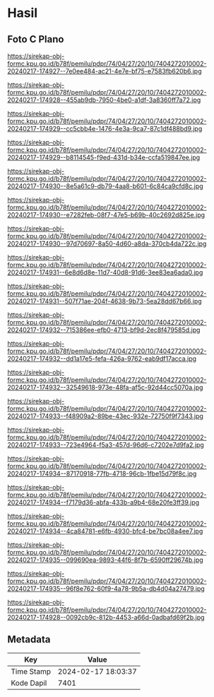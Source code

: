 # Hasil

## Foto C Plano

https://sirekap-obj-formc.kpu.go.id/b78f/pemilu/pdpr/74/04/27/20/10/7404272010002-20240217-174927--7e0ee484-ac21-4e7e-bf75-e7583fb620b6.jpg

https://sirekap-obj-formc.kpu.go.id/b78f/pemilu/pdpr/74/04/27/20/10/7404272010002-20240217-174928--455ab9db-7950-4be0-a1df-3a8360ff7a72.jpg

https://sirekap-obj-formc.kpu.go.id/b78f/pemilu/pdpr/74/04/27/20/10/7404272010002-20240217-174929--cc5cbb4e-1476-4e3a-9ca7-87c1df488bd9.jpg

https://sirekap-obj-formc.kpu.go.id/b78f/pemilu/pdpr/74/04/27/20/10/7404272010002-20240217-174929--b8114545-f9ed-431d-b34e-ccfa519847ee.jpg

https://sirekap-obj-formc.kpu.go.id/b78f/pemilu/pdpr/74/04/27/20/10/7404272010002-20240217-174930--8e5a61c9-db79-4aa8-b601-6c84ca9cfd8c.jpg

https://sirekap-obj-formc.kpu.go.id/b78f/pemilu/pdpr/74/04/27/20/10/7404272010002-20240217-174930--e7282feb-08f7-47e5-b69b-40c2692d825e.jpg

https://sirekap-obj-formc.kpu.go.id/b78f/pemilu/pdpr/74/04/27/20/10/7404272010002-20240217-174930--97d70697-8a50-4d60-a8da-370cb4da722c.jpg

https://sirekap-obj-formc.kpu.go.id/b78f/pemilu/pdpr/74/04/27/20/10/7404272010002-20240217-174931--6e8d6d8e-11d7-40d8-91d6-3ee83ea6ada0.jpg

https://sirekap-obj-formc.kpu.go.id/b78f/pemilu/pdpr/74/04/27/20/10/7404272010002-20240217-174931--507f71ae-204f-4638-9b73-5ea28dd67b66.jpg

https://sirekap-obj-formc.kpu.go.id/b78f/pemilu/pdpr/74/04/27/20/10/7404272010002-20240217-174932--715386ee-efb0-4713-bf9d-2ec8f479585d.jpg

https://sirekap-obj-formc.kpu.go.id/b78f/pemilu/pdpr/74/04/27/20/10/7404272010002-20240217-174932--dd1a17e5-fefa-426a-9762-eab9df17acca.jpg

https://sirekap-obj-formc.kpu.go.id/b78f/pemilu/pdpr/74/04/27/20/10/7404272010002-20240217-174932--32549618-973e-48fa-af5c-92d44cc5070a.jpg

https://sirekap-obj-formc.kpu.go.id/b78f/pemilu/pdpr/74/04/27/20/10/7404272010002-20240217-174933--f48909a2-89be-43ec-932e-72750f9f7343.jpg

https://sirekap-obj-formc.kpu.go.id/b78f/pemilu/pdpr/74/04/27/20/10/7404272010002-20240217-174933--723e4964-f5a3-457d-96d6-c7202e7d9fa2.jpg

https://sirekap-obj-formc.kpu.go.id/b78f/pemilu/pdpr/74/04/27/20/10/7404272010002-20240217-174934--87170918-77fb-4718-96cb-1fbe15d79f8c.jpg

https://sirekap-obj-formc.kpu.go.id/b78f/pemilu/pdpr/74/04/27/20/10/7404272010002-20240217-174934--f7179d36-abfa-433b-a9b4-68e20fe3ff39.jpg

https://sirekap-obj-formc.kpu.go.id/b78f/pemilu/pdpr/74/04/27/20/10/7404272010002-20240217-174934--4ca84781-e6fb-4930-bfc4-be7bc08a4ee7.jpg

https://sirekap-obj-formc.kpu.go.id/b78f/pemilu/pdpr/74/04/27/20/10/7404272010002-20240217-174935--099690ea-9893-44f6-8f7b-6590ff29674b.jpg

https://sirekap-obj-formc.kpu.go.id/b78f/pemilu/pdpr/74/04/27/20/10/7404272010002-20240217-174935--96f8e762-60f9-4a78-9b5a-db4d04a27479.jpg

https://sirekap-obj-formc.kpu.go.id/b78f/pemilu/pdpr/74/04/27/20/10/7404272010002-20240217-174928--0092cb9c-812b-4453-a66d-0adbafd69f2b.jpg


## Metadata

| Key        | Value               |
| ---------- | ------------------- |
| Time Stamp | 2024-02-17 18:03:37 |
| Kode Dapil | 7401                |



